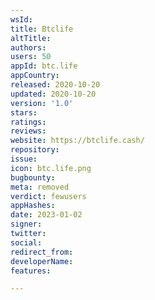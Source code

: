 ```yaml
---
wsId: 
title: Btclife
altTitle: 
authors: 
users: 50
appId: btc.life
appCountry: 
released: 2020-10-20
updated: 2020-10-20
version: '1.0'
stars: 
ratings: 
reviews: 
website: https://btclife.cash/
repository: 
issue: 
icon: btc.life.png
bugbounty: 
meta: removed
verdict: fewusers
appHashes: 
date: 2023-01-02
signer: 
twitter: 
social: 
redirect_from: 
developerName: 
features: 

---
```


